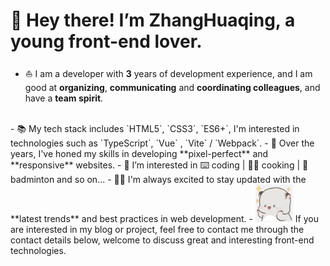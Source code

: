# 👋 Hey there! I’m ZhangHuaqing, a young front-end lover.

- ⛵ I am a developer with **3** years of development experience, and I am good at **organizing**, **communicating** and **coordinating colleagues**, and have a **team spirit**.
<br />
- 📚 My tech stack includes `HTML5`, `CSS3`, `ES6+`,&nbsp;I'm interested in technologies such as `TypeScript`, `Vue` , `Vite` / `Webpack`.
- 🌱 Over the years, I've honed my skills in developing **pixel-perfect** and **responsive** websites.
- 👀 I’m interested in ⌨️ coding | 🧑‍🍳 cooking | 🏸 badminton and so on...
- 🙇🏻 I'm always excited to stay updated with the **latest trends** and best practices in web development.
- <img src="../public/expect.png" width="60"/> If you are interested in my blog or project, feel free to contact me through the contact details below, welcome to discuss great and interesting front-end technologies.
